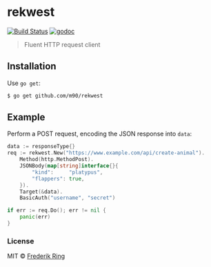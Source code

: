 # rekwest
[![Build Status](https://travis-ci.org/m90/rekwest.svg?branch=master)](https://travis-ci.org/m90/rekwest)
[![godoc](https://godoc.org/github.com/m90/rekwest?status.svg)](http://godoc.org/github.com/m90/rekwest)

> Fluent HTTP request client

## Installation

Use `go get`:

```sh
$ go get github.com/m90/rekwest
```

## Example

Perform a POST request, encoding the JSON response into `data`:

```go
data := responseType{}
req := rekwest.New("https://www.example.com/api/create-animal").
    Method(http.MethodPost).
    JSONBody(map[string]interface{}{
        "kind":     "platypus",
        "flappers": true,
    }).
    Target(&data).
    BasicAuth("username", "secret")

if err := req.Do(); err != nil {
    panic(err)
}
```

### License
MIT © [Frederik Ring](http://www.frederikring.com)
